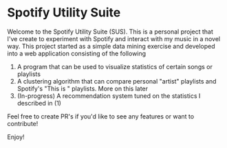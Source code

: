 # Spotify Utility Suite

Welcome to the Spotify Utility Suite (SUS). This is a personal project that I've create to experiment with Spotify and interact with my music in a novel way. This project started as a simple data mining exercise and developed into a web application consisting of the following 

1. A program that can be used to visualize statistics of certain songs or playlists 
2. A clustering algorithm that can compare personal "artist" playlists and Spotify's "This is <Artist>" playlists. More on this later 
3. (In-progress) A recommendation system tuned on the statistics I described in (1)

Feel free to create PR's if you'd like to see any features or want to contribute!

Enjoy!
